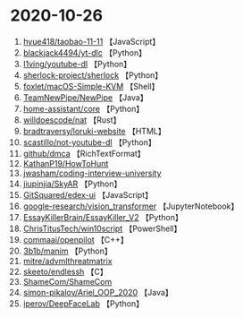 # 2020-10-26

1. [hyue418/taobao-11-11](https://github.com/hyue418/taobao-11-11) 【JavaScript】
2. [blackjack4494/yt-dlc](https://github.com/blackjack4494/yt-dlc) 【Python】
3. [l1ving/youtube-dl](https://github.com/l1ving/youtube-dl) 【Python】
4. [sherlock-project/sherlock](https://github.com/sherlock-project/sherlock) 【Python】
5. [foxlet/macOS-Simple-KVM](https://github.com/foxlet/macOS-Simple-KVM) 【Shell】
6. [TeamNewPipe/NewPipe](https://github.com/TeamNewPipe/NewPipe) 【Java】
7. [home-assistant/core](https://github.com/home-assistant/core) 【Python】
8. [willdoescode/nat](https://github.com/willdoescode/nat) 【Rust】
9. [bradtraversy/loruki-website](https://github.com/bradtraversy/loruki-website) 【HTML】
10. [scastillo/not-youtube-dl](https://github.com/scastillo/not-youtube-dl) 【Python】
11. [github/dmca](https://github.com/github/dmca) 【RichTextFormat】
12. [KathanP19/HowToHunt](https://github.com/KathanP19/HowToHunt) 
13. [jwasham/coding-interview-university](https://github.com/jwasham/coding-interview-university) 
14. [jiupinjia/SkyAR](https://github.com/jiupinjia/SkyAR) 【Python】
15. [GitSquared/edex-ui](https://github.com/GitSquared/edex-ui) 【JavaScript】
16. [google-research/vision_transformer](https://github.com/google-research/vision_transformer) 【JupyterNotebook】
17. [EssayKillerBrain/EssayKiller_V2](https://github.com/EssayKillerBrain/EssayKiller_V2) 【Python】
18. [ChrisTitusTech/win10script](https://github.com/ChrisTitusTech/win10script) 【PowerShell】
19. [commaai/openpilot](https://github.com/commaai/openpilot) 【C++】
20. [3b1b/manim](https://github.com/3b1b/manim) 【Python】
21. [mitre/advmlthreatmatrix](https://github.com/mitre/advmlthreatmatrix) 
22. [skeeto/endlessh](https://github.com/skeeto/endlessh) 【C】
23. [ShameCom/ShameCom](https://github.com/ShameCom/ShameCom) 
24. [simon-pikalov/Ariel_OOP_2020](https://github.com/simon-pikalov/Ariel_OOP_2020) 【Java】
25. [iperov/DeepFaceLab](https://github.com/iperov/DeepFaceLab) 【Python】
